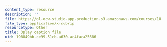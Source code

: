 ```yaml
---
content_type: resource
description: ''
file: https://ol-ocw-studio-app-production.s3.amazonaws.com/courses/18-404j-theory-of-computation-fall-2020/198849bbce9951cba630ac4faca25686_KAySmSEGc9U.vtt
file_type: application/x-subrip
resourcetype: Other
title: 3play caption file
uid: 198849bb-ce99-51cb-a630-ac4faca25686
---
```

